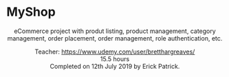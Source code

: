 # MyShop
<center>eCommerce project with produt listing, product management, category management, order placement, order management, role authentication, etc.

Teacher: https://www.udemy.com/user/bretthargreaves/ <br/>
15.5 hours <br/>
Completed on 12th July 2019 by Erick Patrick.
</center>
